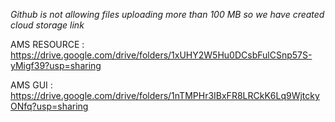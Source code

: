 <em>Github is not allowing files uploading more than 100 MB so we have created cloud storage link</em>

AMS RESOURCE : 
https://drive.google.com/drive/folders/1xUHY2W5Hu0DCsbFulCSnp57S-yMigf39?usp=sharing

AMS GUI :
https://drive.google.com/drive/folders/1nTMPHr3IBxFR8LRCkK6Lq9WjtckyONfq?usp=sharing
